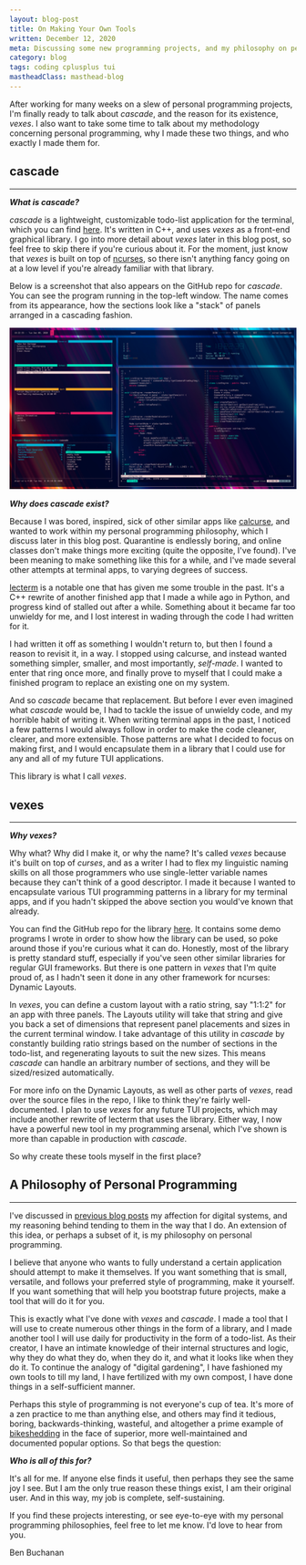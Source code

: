 ```yaml
---
layout: blog-post
title: On Making Your Own Tools
written: December 12, 2020
meta: Discussing some new programming projects, and my philosophy on personal programming.
category: blog
tags: coding cplusplus tui
mastheadClass: masthead-blog
---
```


After working for many weeks on a slew of personal programming projects, I'm finally ready to talk about _cascade_, and the reason for its existence, _vexes_. I also want to take some time to talk about my methodology concerning personal programming, why I made these two things, and who exactly I made them for.

## cascade
<hr>

___What is cascade?___

_cascade_ is a lightweight, customizable todo-list application for the terminal, which you can find [here](https://github.com/Nynergy/cascade). It's written in C++, and uses _vexes_ as a front-end graphical library. I go into more detail about _vexes_ later in this blog post, so feel free to skip there if you're curious about it. For the moment, just know that _vexes_ is built on top of [ncurses](https://en.wikipedia.org/wiki/Ncurses), so there isn't anything fancy going on at a low level if you're already familiar with that library.

Below is a screenshot that also appears on the GitHub repo for _cascade_. You can see the program running in the top-left window. The name comes from its appearance, how the sections look like a "stack" of panels arranged in a cascading fashion.

![showcase](/img/cascade.jpg?raw=true)

___Why does cascade exist?___

Because I was bored, inspired, sick of other similar apps like [calcurse](https://www.calcurse.org/), and wanted to work within my personal programming philosophy, which I discuss later in this blog post. Quarantine is endlessly boring, and online classes don't make things more exciting (quite the opposite, I've found). I've been meaning to make something like this for a while, and I've made several other attempts at terminal apps, to varying degrees of success.

[lecterm](https://github.com/Nynergy/lecterm) is a notable one that has given me some trouble in the past. It's a C++ rewrite of another finished app that I made a while ago in Python, and progress kind of stalled out after a while. Something about it became far too unwieldy for me, and I lost interest in wading through the code I had written for it.

I had written it off as something I wouldn't return to, but then I found a reason to revisit it, in a way. I stopped using calcurse, and instead wanted something simpler, smaller, and most importantly, _self-made_. I wanted to enter that ring once more, and finally prove to myself that I could make a finished program to replace an existing one on my system.

And so _cascade_ became that replacement. But before I ever even imagined what _cascade_ would be, I had to tackle the issue of unwieldy code, and my horrible habit of writing it. When writing terminal apps in the past, I noticed a few patterns I would always follow in order to make the code cleaner, clearer, and more extensible. Those patterns are what I decided to focus on making first, and I would encapsulate them in a library that I could use for any and all of my future TUI applications.

This library is what I call _vexes_.

## vexes
<hr>

___Why vexes?___

Why what? Why did I make it, or why the name? It's called _vexes_ because it's built on top of _curses_, and as a writer I had to flex my linguistic naming skills on all those programmers who use single-letter variable names because they can't think of a good descriptor. I made it because I wanted to encapsulate various TUI programming patterns in a library for my terminal apps, and if you hadn't skipped the above section you would've known that already.

You can find the GitHub repo for the library [here](https://github.com/Nynergy/vexes). It contains some demo programs I wrote in order to show how the library can be used, so poke around those if you're curious what it can do. Honestly, most of the library is pretty standard stuff, especially if you've seen other similar libraries for regular GUI frameworks. But there is one pattern in _vexes_ that I'm quite proud of, as I hadn't seen it done in any other framework for ncurses: Dynamic Layouts.

In _vexes_, you can define a custom layout with a ratio string, say "1:1:2" for an app with three panels. The Layouts utility will take that string and give you back a set of dimensions that represent panel placements and sizes in the current terminal window. I take advantage of this utility in _cascade_ by constantly building ratio strings based on the number of sections in the todo-list, and regenerating layouts to suit the new sizes. This means _cascade_ can handle an arbitrary number of sections, and they will be sized/resized automatically.

For more info on the Dynamic Layouts, as well as other parts of _vexes_, read over the source files in the repo, I like to think they're fairly well-documented. I plan to use _vexes_ for any future TUI projects, which may include another rewrite of lecterm that uses the library. Either way, I now have a powerful new tool in my programming arsenal, which I've shown is more than capable in production with _cascade_.

So why create these tools myself in the first place?

## A Philosophy of Personal Programming
<hr>

I've discussed in [previous blog posts](https://lexicachromatica.xyz/blog/2020/07/06/On-Linux-and-the-Art-of-Digital-Gardening/) my affection for digital systems, and my reasoning behind tending to them in the way that I do. An extension of this idea, or perhaps a subset of it, is my philosophy on personal programming.

I believe that anyone who wants to fully understand a certain application should attempt to make it themselves. If you want something that is small, versatile, and follows your preferred style of programming, make it yourself. If you want something that will help you bootstrap future projects, make a tool that will do it for you.

This is exactly what I've done with _vexes_ and _cascade_. I made a tool that I will use to create numerous other things in the form of a library, and I made another tool I will use daily for productivity in the form of a todo-list. As their creator, I have an intimate knowledge of their internal structures and logic, why they do what they do, when they do it, and what it looks like when they do it. To continue the analogy of "digital gardening", I have fashioned my own tools to till my land, I have fertilized with my own compost, I have done things in a self-sufficient manner.

Perhaps this style of programming is not everyone's cup of tea. It's more of a zen practice to me than anything else, and others may find it tedious, boring, backwards-thinking, wasteful, and altogether a prime example of [bikeshedding](https://en.wiktionary.org/wiki/bikeshedding) in the face of superior, more well-maintained and documented popular options. So that begs the question:

___Who is all of this for?___

It's all for me. If anyone else finds it useful, then perhaps they see the same joy I see. But I am the only true reason these things exist, I am their original user. And in this way, my job is complete, self-sustaining.

If you find these projects interesting, or see eye-to-eye with my personal programming philosophies, feel free to let me know. I'd love to hear from you.

<div class="attrib">
Ben Buchanan
</div>
